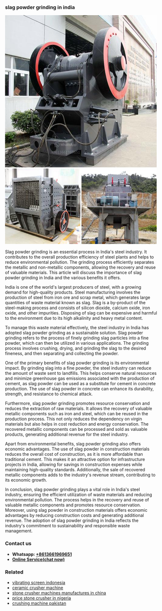 <h3>slag powder grinding in india</h3><img src='1706754182.jpg' alt=''><p>Slag powder grinding is an essential process in India's steel industry. It contributes to the overall production efficiency of steel plants and helps to reduce environmental pollution. The grinding process efficiently separates the metallic and non-metallic components, allowing the recovery and reuse of valuable materials. This article will discuss the importance of slag powder grinding in India and the various benefits it offers.</p><p>India is one of the world's largest producers of steel, with a growing demand for high-quality products. Steel manufacturing involves the production of steel from iron ore and scrap metal, which generates large quantities of waste material known as slag. Slag is a by-product of the steel-making process and consists of silicon dioxide, calcium oxide, iron oxide, and other impurities. Disposing of slag can be expensive and harmful to the environment due to its high alkalinity and heavy metal content.</p><p>To manage this waste material effectively, the steel industry in India has adopted slag powder grinding as a sustainable solution. Slag powder grinding refers to the process of finely grinding slag particles into a fine powder, which can then be utilized in various applications. The grinding process involves crushing, drying, and grinding the slag to the desired fineness, and then separating and collecting the powder.</p><p>One of the primary benefits of slag powder grinding is its environmental impact. By grinding slag into a fine powder, the steel industry can reduce the amount of waste sent to landfills. This helps conserve natural resources and minimize greenhouse gas emissions associated with the production of cement, as slag powder can be used as a substitute for cement in concrete production. The use of slag powder in concrete can enhance its durability, strength, and resistance to chemical attack.</p><p>Furthermore, slag powder grinding promotes resource conservation and reduces the extraction of raw materials. It allows the recovery of valuable metallic components such as iron and steel, which can be reused in the production process. This not only reduces the dependency on virgin materials but also helps in cost reduction and energy conservation. The recovered metallic components can be processed and sold as valuable products, generating additional revenue for the steel industry.</p><p>Apart from environmental benefits, slag powder grinding also offers economic advantages. The use of slag powder in construction materials reduces the overall cost of construction, as it is more affordable than traditional cement. This makes it an attractive option for infrastructure projects in India, allowing for savings in construction expenses while maintaining high-quality standards. Additionally, the sale of recovered metallic components adds to the industry's revenue stream, contributing to its economic growth.</p><p>In conclusion, slag powder grinding plays a vital role in India's steel industry, ensuring the efficient utilization of waste materials and reducing environmental pollution. The process helps in the recovery and reuse of valuable metallic components and promotes resource conservation. Moreover, using slag powder in construction materials offers economic advantages by reducing construction costs and generating additional revenue. The adoption of slag powder grinding in India reflects the industry's commitment to sustainability and responsible waste management.</p><h3>Contact us</h3><ul><li><strong>Whatsapp:&nbsp;<a href="https://wa.me/8613661969651">+8613661969651</a></strong></li><li><a href="https://swt.shibang-china.com/?git&amp;zhl&amp;slag powder grinding in india"><strong>Online Service(chat now)</strong></a></li></ul><h3>Related</h3><ul><li><a href='vibrating screen indonesia.md'>vibrating screen indonesia</a></li><li><a href='ceramic crusher machine.md'>ceramic crusher machine</a></li><li><a href='stone crusher machines manufactures in china.md'>stone crusher machines manufactures in china</a></li><li><a href='price stone crusher in nigeria.md'>price stone crusher in nigeria</a></li><li><a href='crushing machine pakistan.md'>crushing machine pakistan</a></li></ul>